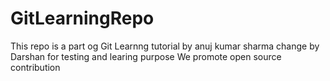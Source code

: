 
# GitLearningRepo
This repo is a part og Git Learnng tutorial by anuj kumar sharma
change by Darshan for testing and learing purpose
We promote open source contribution
